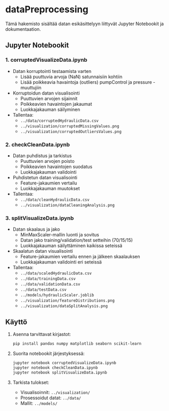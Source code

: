 # dataPreprocessing

Tämä hakemisto sisältää datan esikäsittelyyn liittyvät Jupyter Notebookit ja dokumentaation.

## Jupyter Notebookit

### 1. corruptedVisualizeData.ipynb
- Datan korruptointi testaamista varten
  * Lisää puuttuvia arvoja (NaN) satunnaisiin kohtiin
  * Lisää poikkeavia havaintoja (outliers) pumpControl ja pressure -muuttujiin
- Korruptoidun datan visualisointi
  * Puuttuvien arvojen sijainnit
  * Poikkeavien havaintojen jakaumat
  * Luokkajakauman säilyminen
- Tallentaa:
  * `../data/corruptedHydraulicData.csv`
  * `../visualization/corruptedMissingValues.png`
  * `../visualization/corruptedOutliersValues.png`

### 2. checkCleanData.ipynb
- Datan puhdistus ja tarkistus
  * Puuttuvien arvojen poisto
  * Poikkeavien havaintojen suodatus
  * Luokkajakauman validointi
- Puhdistetun datan visualisointi
  * Feature-jakaumien vertailu
  * Luokkajakauman muutokset
- Tallentaa:
  * `../data/cleanHydraulicData.csv`
  * `../visualization/dataCleaningAnalysis.png`

### 3. splitVisualizeData.ipynb
- Datan skaalaus ja jako
  * MinMaxScaler-mallin luonti ja sovitus
  * Datan jako training/validation/test setteihin (70/15/15)
  * Luokkajakauman säilyttäminen kaikissa seteissä
- Skaalatun datan visualisointi
  * Feature-jakaumien vertailu ennen ja jälkeen skaalauksen
  * Luokkajakauman validointi eri seteissä
- Tallentaa:
  * `../data/scaledHydraulicData.csv`
  * `../data/trainingData.csv`
  * `../data/validationData.csv`
  * `../data/testData.csv`
  * `../models/hydraulicScaler.joblib`
  * `../visualization/featureDistributions.png`
  * `../visualization/dataSplitAnalysis.png`

## Käyttö

1. Asenna tarvittavat kirjastot:
   ```bash
   pip install pandas numpy matplotlib seaborn scikit-learn
   ```

2. Suorita notebookit järjestyksessä:
   ```bash
   jupyter notebook corruptedVisualizeData.ipynb
   jupyter notebook checkCleanData.ipynb
   jupyter notebook splitVisualizeData.ipynb
   ```

3. Tarkista tulokset:
   - Visualisoinnit: `../visualization/`
   - Prosessoidut datat: `../data/`
   - Mallit: `../models/`